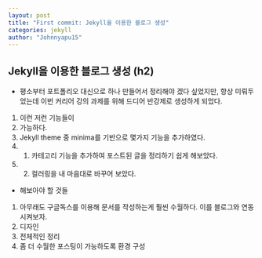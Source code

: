 ```yaml
---
layout: post
title: "First commit: Jekyll을 이용한 블로그 생성"
categories: jekyll
author: "Johnnyapu15"
---
```


## Jekyll을 이용한 블로그 생성 (h2)

- 평소부터 포트폴리오 대신으로 하나 만들어서 정리해야 겠다 싶었지만, 항상 미뤄두었는데 이번 커리어 강의 과제를 위해 드디어 반강제로 생성하게 되었다.

1. 이런 저런 기능들이
2. 가능하다.
3. Jekyll theme 중 minima를 기반으로 몇가지 기능을 추가하였다.
3. 1. 카테고리 기능을 추가하여 포스트된 글을 정리하기 쉽게 해보았다.
3. 2. 컬러링을 내 마음대로 바꾸어 보았다.

- 해보아야 할 것들
1. 아무래도 구글독스를 이용해 문서를 작성하는게 훨씬 수월하다. 이를 블로그와 연동시켜보자.
2. 디자인
3. 전체적인 정리
4. 좀 더 수월한 포스팅이 가능하도록 환경 구성